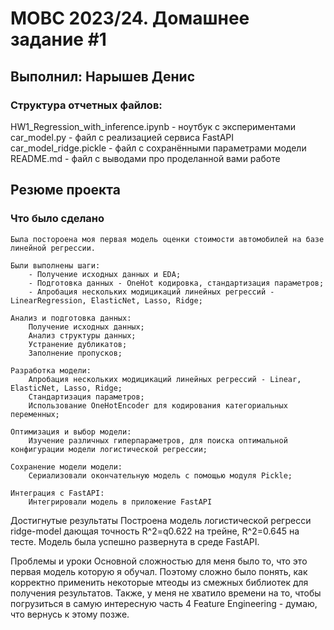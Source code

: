 # МОВС 2023/24. Домашнее задание #1 
## Выполнил: Нарышев Денис

### Структура отчетных файлов:
HW1_Regression_with_inference.ipynb - ноутбук с экспериментами</br>
car_model.py - файл с реализацией сервиса FastAPI</br>
car_model_ridge.pickle - файл с сохранёнными параметрами модели</br>
README.md - файл с выводами про проделанной вами работе

## Резюме проекта

### Что было сделано

	Была постороена моя первая модель оценки стоимости автомобилей на базе линейной регрессии.
	
	Были выполнены шаги:
		- Получение исходных данных и EDA;
		- Подготовка данных - OneHot кодировка, стандартизация параметров;
		- Апробация нескольких модицикаций линейных регрессий - LinearRegression, ElasticNet, Lasso, Ridge;
	
	Анализ и подготовка данных:
		Получение исходных данных;
		Анализ структуры данных;
		Устранение дубликатов;
		Заполнение пропусков;
	
    Разработка модели:
		Апробация нескольких модицикаций линейных регрессий - Linear, ElasticNet, Lasso, Ridge;
		Стандартизация параметров;
		Использование OneHotEncoder для кодирования категориальных переменных;		

    Оптимизация и выбор модели:
        Изучение различных гиперпараметров, для поиска оптимальной конфигурации модели логистической регрессии;
		
    Сохранение модели модели:
        Сериализовали окончательную модель с помощью модуля Pickle;

    Интеграция с FastAPI:
        Интегрировали модель в приложение FastAPI

Достигнутые результаты
    Построена модель логистической регресси ridge-model дающая точность R^2=q0.622 на трейне, R^2=0.645 на тесте.
    Модель была успешно развернута в среде FastAPI.

Проблемы и уроки
    Основной сложностью для меня было то, что это первая модель которую я обучал. Поэтому сложно было понять, как корректно применить некоторые мтеоды из смежных библиотек для получения результатов. Также, у меня не хватило времени на то, чтобы погрузиться в самую интересную часть 4 Feature Engineering - думаю, что вернусь к этому позже.


